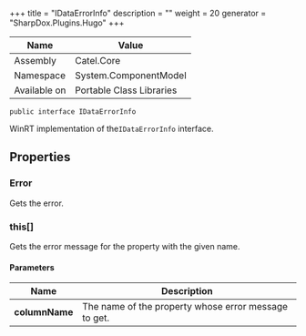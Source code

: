

+++
title = "IDataErrorInfo" 
description = ""
weight = 20
generator = "SharpDox.Plugins.Hugo"
+++

Name|Value
---|---
Assembly|Catel.Core
Namespace|System.ComponentModel
Available on|Portable Class Libraries

```
public interface IDataErrorInfo
```

WinRT implementation of the`IDataErrorInfo` interface.

## Properties

### Error

Gets the error.

### this[]

Gets the error message for the property with the given name.

#### Parameters

Name|Description
---|---
**columnName**|The name of the property whose error message to get.

